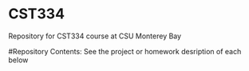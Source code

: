 # CST334
Repository for CST334 course at CSU Monterey Bay

#Repository Contents:
See the project or homework desription of each below
